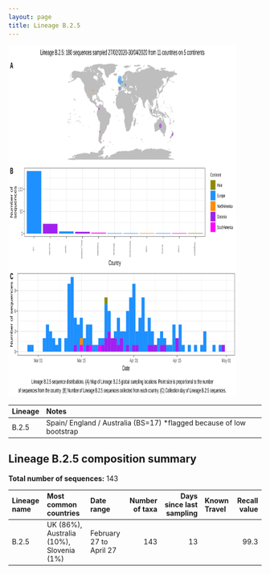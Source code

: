 ```yaml
---
layout: page
title: Lineage B.2.5
---
```




<img src="../assets/images/B.2.5.svg" alt="B.2.5 lineage summary figure" width="90%" height="700px" />


| Lineage | Notes |
|:-----|:-----|
| B.2.5 | Spain/ England / Australia (BS=17) *flagged because of low bootstrap |

<h2>Lineage B.2.5 composition summary </h2>

<strong>Total number of sequences:</strong> 143

| Lineage name | Most common countries | Date range | Number of taxa |  Days since last sampling | Known Travel | Recall value |
|:-----|:-----|:-------|-------:|-------:|:---------|--------:|
| B.2.5 | UK (86%), Australia (10%), Slovenia (1%) | February 27 to April 27 | 143 | 13 |  | 99.3 |
